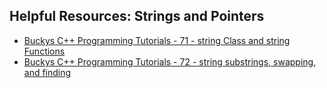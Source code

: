 ## Helpful Resources: Strings and Pointers

- [Buckys C++ Programming Tutorials - 71 - string Class and string Functions](https://www.youtube.com/watch?v=dSfjBoip4c0)
- [Buckys C++ Programming Tutorials - 72 - string substrings, swapping, and finding](https://www.youtube.com/watch?v=nkKeA74p3RY&list=PLDED25B8DC0FEF9A1&index=72)